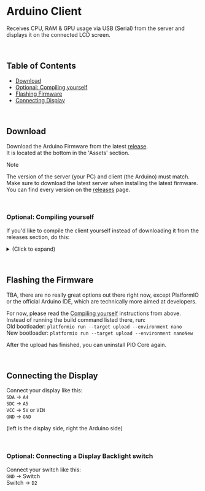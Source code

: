 # Arduino Client
Receives CPU, RAM & GPU usage via USB (Serial) from the server and displays it on the connected LCD screen.

&nbsp;

## Table of Contents
- [Download](#download)
- [Optional: Compiling yourself](#compiling)
- [Flashing Firmware](#flashing)
- [Connecting Display](#connecting)

&nbsp;

<a id="download"></a>

## Download
Download the Arduino Firmware from the latest [release](https://github.com/3urobeat/arduino-resource-monitor/releases/latest).  
It is located at the bottom in the 'Assets' section.  

> [!NOTE]
> The version of the server (your PC) and client (the Arduino) must match.  
> Make sure to download the latest server when installing the latest firmware.  
> You can find every version on the [releases](https://github.com/3urobeat/arduino-resource-monitor/releases) page.

&nbsp;

<a id="compiling"></a>

### Optional: Compiling yourself
If you'd like to compile the client yourself instead of downloading it from the releases section, do this:

<details>
<summary>(Click to expand)</summary>
&nbsp;

**Preface:**  
This firmware was built using the help of PlatformIO for compiling, flashing and debugging.  
It's great, I totally recommend it to anyone.

Connect the Arduino.  
Make sure the correct path to the USB device is set in `platformio.ini` at `upload_port`.

<br>

**Method 1:** *CLI, more suited for only installing*  
Install PlatformIO Core through your package manager (`platformio-core` on Arch) or using a installer from their [website](https://platformio.org/install/cli).  
Open the `client` subdirectory (this one) in your terminal/PowerShell.

Depending on if you are using an Arduino with the old or the new bootloader, run one of these commands:  
Old: `platformio run --target upload --environment nano`  
New: `platformio run --target upload --environment nanoNew` 

<br>

**Method 2:** *Code Editor, more suited for development*  
Install VsCodium and the PlatformIO extension from the Extensions tab.  
Open the `client` subdirectory (this one) in VsCodium. PlatformIO should detect the configuration file inside it.  

Depending on if you are using an Arduino with the old or the new bootloader, choose the environment `nano` or `nanoNew` at the bottom of VsCodium.  
Hit the '->' button at the bottom to build and flash.

<br>

> [!IMPORTANT]
> Use these methods to compile only during development.  
> When done, **use the `build-releases.sh` script to compile all firmwares meant to be released!**  
> The build script requires `platformio` to be installed through your package manager.

</details>

&nbsp;

<a id="flashing"></a>

## Flashing the Firmware
TBA, there are no really great options out there right now, except PlatformIO or the official Arduino IDE, which are technically more aimed at developers.  

For now, please read the [Compiling yourself](#compiling) instructions from above.  
Instead of running the build command listed there, run:  
Old bootloader: `platformio run --target upload --environment nano`  
New bootloader: `platformio run --target upload --environment nanoNew`

After the upload has finished, you can uninstall PIO Core again.

&nbsp;

<a id="connecting"></a>

## Connecting the Display
Connect your display like this:  
`SDA` -> `A4`  
`SDC` -> `A5`  
`VCC` -> `5V` or `VIN`  
`GND` -> `GND`  

(left is the display side, right the Arduino side)

&nbsp;

### Optional: Connecting a Display Backlight switch
Connect your switch like this:  
`GND` -> Switch  
Switch -> `D2`
